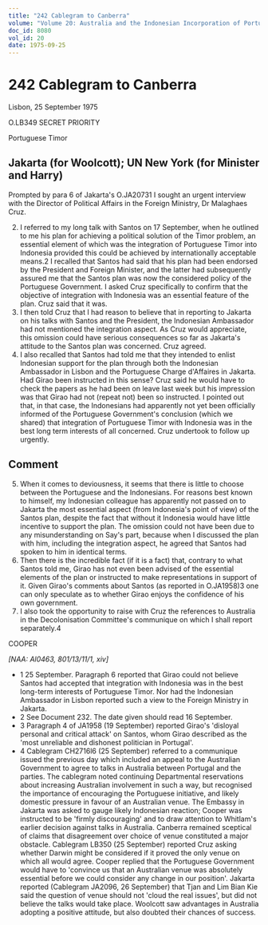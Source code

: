 ```yaml
---
title: "242 Cablegram to Canberra"
volume: "Volume 20: Australia and the Indonesian Incorporation of Portuguese Timor, 1974-1976"
doc_id: 8080
vol_id: 20
date: 1975-09-25
---
```


# 242 Cablegram to Canberra

Lisbon, 25 September 1975

O.LB349 SECRET PRIORITY

Portuguese Timor

## Jakarta (for Woolcott); UN New York (for Minister and Harry)

Prompted by para 6 of Jakarta's O.JA20731 I sought an urgent interview with the Director of Political Affairs in the Foreign Ministry, Dr Malaghaes Cruz.

  2. I referred to my long talk with Santos on 17 September, when he outlined to me his plan for achieving a political solution of the Timor problem, an essential element of which was the integration of Portuguese Timor into Indonesia provided this could be achieved by internationally acceptable means.2 I recalled that Santos had said that his plan had been endorsed by the President and Foreign Minister, and the latter had subsequently assured me that the Santos plan was now the considered policy of the Portuguese Government. I asked Cruz specifically to confirm that the objective of integration with Indonesia was an essential feature of the plan. Cruz said that it was.
  3. I then told Cruz that I had reason to believe that in reporting to Jakarta on his talks with Santos and the President, the Indonesian Ambassador had not mentioned the integration aspect. As Cruz would appreciate, this omission could have serious consequences so far as Jakarta's attitude to the Santos plan was concerned. Cruz agreed.
  4. I also recalled that Santos had told me that they intended to enlist Indonesian support for the plan through both the Indonesian Ambassador in Lisbon and the Portuguese Charge d'Affaires in Jakarta. Had Girao been instructed in this sense? Cruz said he would have to check the papers as he had been on leave last week but his impression was that Girao had not (repeat not) been so instructed. I pointed out that, in that case, the Indonesians had apparently not yet been officially informed of the Portuguese Government's conclusion (which we shared) that integration of Portuguese Timor with Indonesia was in the best long term interests of all concerned. Cruz undertook to follow up urgently. 

## Comment

  5. When it comes to deviousness, it seems that there is little to choose between the Portuguese and the Indonesians. For reasons best known to himself, my Indonesian colleague has apparently not passed on to Jakarta the most essential aspect (from Indonesia's point of view) of the Santos plan, despite the fact that without it Indonesia would have little incentive to support the plan. The omission could not have been due to any misunderstanding on Say's part, because when I discussed the plan with him, including the integration aspect, he agreed that Santos had spoken to him in identical terms.
  6. Then there is the incredible fact (if it is a fact) that, contrary to what Santos told me, Girao has not even been advised of the essential elements of the plan or instructed to make representations in support of it. Given Girao's comments about Santos (as reported in O.JA1958)3 one can only speculate as to whether Girao enjoys the confidence of his own government.
  7. I also took the opportunity to raise with Cruz the references to Australia in the Decolonisation Committee's communique on which I shall report separately.4



COOPER 

_[NAA: Al0463, 801/13/11/1, xiv]_

  * 1 25 September. Paragraph 6 reported that Girao could not believe Santos had accepted that integration with Indonesia was in the best long-term interests of Portuguese Timor. Nor had the Indonesian Ambassador in Lisbon reported such a view to the Foreign Ministry in Jakarta. 
  * 2 See Document 232. The date given should read 16 September.
  * 3 Paragraph 4 of JA1958 (19 September) reported Girao's 'disloyal personal and critical attack' on Santos, whom Girao described as the 'most unreliable and dishonest politician in Portugal'.
  * 4 Cablegram CH2716l6 (25 September) referred to a communique issued the previous day which included an appeal to the Australian Government to agree to talks in Australia between Portugal and the parties. The cablegram noted continuing Departmental reservations about increasing Australian involvement in such a way, but recognised the importance of encouraging the Portuguese initiative, and likely domestic pressure in favour of an Australian venue. The Embassy in Jakarta was asked to gauge likely Indonesian reaction; Cooper was instructed to be 'firmly discouraging' and to draw attention to Whitlam's earlier decision against talks in Australia. Canberra remained sceptical of claims that disagreement over choice of venue constituted a major obstacle. Cablegram LB350 (25 September) reported Cruz asking whether Darwin might be considered if it proved the only venue on which all would agree. Cooper replied that the Portuguese Government would have to 'convince us that an Australian venue was absolutely essential before we could consider any change in our position'. Jakarta reported (Cablegram JA2096, 26 September) that Tjan and Lim Bian Kie said the question of venue should not 'cloud the real issues', but did not believe the talks would take place. Woolcott saw advantages in Australia adopting a positive attitude, but also doubted their chances of success.


